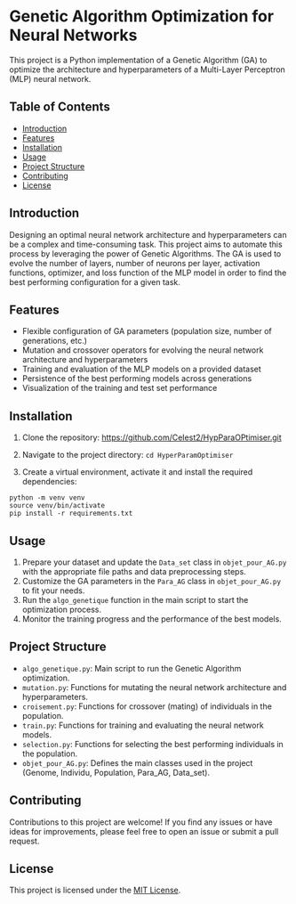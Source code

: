 # Genetic Algorithm Optimization for Neural Networks

This project is a Python implementation of a Genetic Algorithm (GA) to optimize the architecture and hyperparameters of a Multi-Layer Perceptron (MLP) neural network.

## Table of Contents
- [Introduction](#introduction)
- [Features](#features)
- [Installation](#installation)
- [Usage](#usage)
- [Project Structure](#project-structure)
- [Contributing](#contributing)
- [License](#license)

## Introduction
Designing an optimal neural network architecture and hyperparameters can be a complex and time-consuming task. This project aims to automate this process by leveraging the power of Genetic Algorithms. The GA is used to evolve the number of layers, number of neurons per layer, activation functions, optimizer, and loss function of the MLP model in order to find the best performing configuration for a given task.

## Features
- Flexible configuration of GA parameters (population size, number of generations, etc.)
- Mutation and crossover operators for evolving the neural network architecture and hyperparameters
- Training and evaluation of the MLP models on a provided dataset
- Persistence of the best performing models across generations
- Visualization of the training and test set performance

## Installation
1. Clone the repository: https://github.com/CeIest2/HypParaOPtimiser.git

2. Navigate to the project directory: `cd HyperParamOptimiser`

3. Create a virtual environment, activate it and install the required dependencies:
```
python -m venv venv
source venv/bin/activate
pip install -r requirements.txt
```


## Usage
1. Prepare your dataset and update the `Data_set` class in `objet_pour_AG.py` with the appropriate file paths and data preprocessing steps.
2. Customize the GA parameters in the `Para_AG` class in `objet_pour_AG.py` to fit your needs.
3. Run the `algo_genetique` function in the main script to start the optimization process.
4. Monitor the training progress and the performance of the best models.

## Project Structure
- `algo_genetique.py`: Main script to run the Genetic Algorithm optimization.
- `mutation.py`: Functions for mutating the neural network architecture and hyperparameters.
- `croisement.py`: Functions for crossover (mating) of individuals in the population.
- `train.py`: Functions for training and evaluating the neural network models.
- `selection.py`: Functions for selecting the best performing individuals in the population.
- `objet_pour_AG.py`: Defines the main classes used in the project (Genome, Individu, Population, Para_AG, Data_set).

## Contributing
Contributions to this project are welcome! If you find any issues or have ideas for improvements, please feel free to open an issue or submit a pull request.

## License
This project is licensed under the [MIT License](LICENSE).


